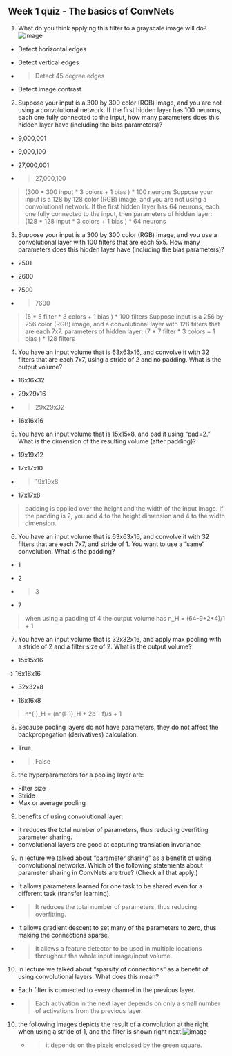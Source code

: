 ## Week 1 quiz - The basics of ConvNets



1. What do you think applying this filter to a grayscale image will do?
![image](https://github.com/YubinYe/Coursera-Deep-Learning-deeplearning.ai/assets/25284440/94293216-873b-47e2-9f60-8a40f090db1e)

  - Detect horizontal edges

  - Detect vertical edges

  - > Detect 45 degree edges

  - Detect image contrast

2. Suppose your input is a 300 by 300 color (RGB) image, and you are not using a convolutional network. If the first hidden layer has 100 neurons, each one fully connected to the input, how many parameters does this hidden layer have (including the bias parameters)?

  - 9,000,001

  - 9,000,100

  - 27,000,001

  - > 27,000,100
    
  > (300 * 300 input * 3 colors + 1 bias ) * 100 neurons
  > Suppose your input is a 128 by 128 color (RGB) image, and you are not using a convolutional network. If the first hidden layer has 64 neurons, each one fully connected to the input, then parameters of hidden layer:
  >  (128 * 128 input * 3 colors + 1 bias ) * 64 neurons 

3. Suppose your input is a 300 by 300 color (RGB) image, and you use a convolutional layer with 100 filters that are each 5x5. How many parameters does this hidden layer have (including the bias parameters)?

  - 2501

  - 2600

  - 7500

  - > 7600
    
  > (5 * 5 filter * 3 colors + 1 bias ) * 100 filters
  > Suppose input is a 256 by 256 color (RGB) image, and a convolutional layer with 128 filters that are each 7x7.
  > parameters of hidden layer: (7 * 7 filter * 3 colors + 1 bias ) * 128 filters

4. You have an input volume that is 63x63x16, and convolve it with 32 filters that are each 7x7, using a stride of 2 and no padding. What is the output volume?

  - 16x16x32

  - 29x29x16

  - > 29x29x32

  - 16x16x16

5. You have an input volume that is 15x15x8, and pad it using “pad=2.” What is the dimension of the resulting volume (after padding)?

  - 19x19x12

  - 17x17x10

  - > 19x19x8

  - 17x17x8
  
  > padding is applied over the height and the width of the input image. If the padding is 2, you add 4 to the height dimension and 4 to the width dimension.

6. You have an input volume that is 63x63x16, and convolve it with 32 filters that are each 7x7, and stride of 1. You want to use a “same” convolution. What is the padding?

  - 1

  - 2

  - > 3

  - 7
  
  > when using a padding of 4 the output volume has n_H = (64-9+2*4)/1 + 1

7. You have an input volume that is 32x32x16, and apply max pooling with a stride of 2 and a filter size of 2. What is the output volume?

 - 15x15x16

  -> 16x16x16

  - 32x32x8

  - 16x16x8
   >  n^{l}_H = (n^{l-1}_H + 2p - f)/s + 1

8. Because pooling layers do not have parameters, they do not affect the backpropagation (derivatives) calculation.

  - True

  - > False

8. the hyperparameters for a pooling layer are:
- Filter size
- Stride
- Max or average pooling
  
9. benefits of using convolutional layer:
- it reduces the total number of parameters, thus reducing overfiting parameter sharing.
- convolutional layers are good at capturing translation invariance
  
9. In lecture we talked about “parameter sharing” as a benefit of using convolutional networks. Which of the following statements about parameter sharing in ConvNets are true? (Check all that apply.)

  - It allows parameters learned for one task to be shared even for a different task (transfer learning).

  - >  It reduces the total number of parameters, thus reducing overfitting.

  - It allows gradient descent to set many of the parameters to zero, thus making the connections sparse.

  - > It allows a feature detector to be used in multiple locations throughout the whole input image/input volume.

10. In lecture we talked about “sparsity of connections” as a benefit of using convolutional layers. What does this mean?

  - Each filter is connected to every channel in the previous layer.

  - > Each activation in the next layer depends on only a small number of activations from the previous layer.

10. the following images depicts the result of a convolution at the right when using a stride of 1, and the filter is shown right next.![image](https://github.com/YubinYe/Coursera-Deep-Learning-deeplearning.ai/assets/25284440/c34cde41-79ea-4e99-92f3-a7a2ad091465)

    - > it depends on the pixels enclosed by the green square.
